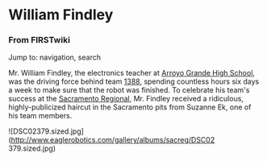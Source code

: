 # William Findley

### From FIRSTwiki

Jump to: navigation, search

Mr. William Findley, the electronics teacher at [Arroyo Grande High
School](http://www.luciamar.k12.ca.us/aghs
"http://www.luciamar.k12.ca.us/aghs" ), was the driving force behind team
[1388](/index.php/1388 "1388" ), spending countless hours six days a week to
make sure that the robot was finished. To celebrate his team's success at the
[Sacramento Regional](/index.php?title=Sacramento_Regional&action=edit
"Sacramento Regional" ), Mr. Findley received a ridiculous, highly-publicized
haircut in the Sacramento pits from Suzanne Ek, one of his team members.  
  
![DSC02379.sized.jpg](http://www.eaglerobotics.com/gallery/albums/sacreg/DSC02
379.sized.jpg)

